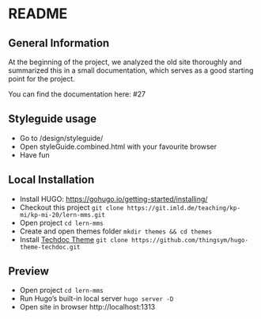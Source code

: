 # README

## General Information
At the beginning of the project, we analyzed the old site thoroughly and summarized this in a small documentation, which serves as a good starting point for the project.

You can find the documentation here: #27

## Styleguide usage
* Go to /design/styleguide/
* Open styleGuide.combined.html with your favourite browser
* Have fun

## Local Installation

* Install HUGO: https://gohugo.io/getting-started/installing/
* Checkout this project `git clone https://git.imld.de/teaching/kp-mi/kp-mi-20/lern-mms.git`
* Open project `cd lern-mms`
* Create and open themes folder `mkdir themes && cd themes`
* Install [Techdoc Theme](https://themes.gohugo.io//theme/hugo-theme-techdoc/getting-started/installation/) `git clone https://github.com/thingsym/hugo-theme-techdoc.git`

## Preview

* Open project `cd lern-mms`
* Run Hugo’s built-in local server `hugo server -D`
* Open site in browser http://localhost:1313
